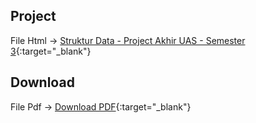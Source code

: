 ## Project
File Html -> [Struktur Data - Project Akhir UAS - Semester 3](https://nuevoquerto.github.io/project.html){:target="_blank"}

## Download
File Pdf -> [Download PDF](https://drive.google.com/file/d/1YbX2IXexd-xmX4-AWpaHSOoHenn6liPh/view?usp=sharing){:target="_blank"}
